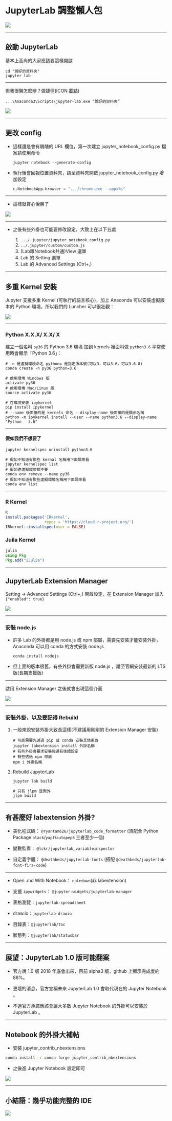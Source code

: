 # JupyterLab 調整懶人包

![](JupyterLab外掛精選.assets/KIGnNVR.png)

---

## 啟動 JupyterLab

基本上高尚的大家應該要這樣開啟

```shell
cd "說好的資料夾"
jupyter lab
```

---

但我很懶怎麼辦？做捷徑(ICON [載點](https://github.com/jupyterlab/jupyterlab_app/blob/master/dist-resources/icon.ico))

```shell
...\Anaconda3\Scripts\jupyter-lab.exe “說好的資料夾”
```

![](JupyterLab外掛精選.assets/NhrMy83.png)

---

## 更改 config

- 這樣還是會有醜醜的 URL 欄位，第一次建立 jupyter_notebook_config.py 檔案請使用命令

  ```shell
  jupyter notebook --generate-config
  ```

- 執行後會回報位置資料夾，請至資料夾開啟 jupyter_notebook_config.py 增加設定

  ```python
  c.NotebookApp.browser = ".../chrome.exe --app=%s"
  ```

---

- 這樣就賞心悅目了

![](JupyterLab外掛精選.assets/t2s5ttj.png)

---

- 之後有些外掛也可能要修改設定，大致上在以下五處

  1. `.../.jupyter/jupyter_notebook_config.py`
  2. `../.jupyter/custom/custom.js`
  3. (Lab跟Notebook共通)View 選單
  4. Lab 的 Setting 選單
  5. Lab 的 Advanced Settings (Ctrl+,)

---

## 多重 Kernel 安裝

Jupyter 支援多重 Kernel (可執行的語言核心)，加上 Anaconda 可以安裝虛擬版本的 Python 環境，所以我們的 Luncher 可以很壯觀：

![](JupyterLab外掛精選.assets/4SpErGe.png)

---

### Python X.X.X/ X.X/ X

建立一個名叫 `py36` 的 Python 3.6 環境
加到 kernels 裡面叫做 `python3.6` 
平常使用時會顯示「Python 3.6」：

  ```shell
  # -n 是虛擬環境命名 python= 是指定版本號(可以3，可以3.6，可以3.6.8)
  conda create -n py36 python=3.6
  
  # 啟用環境 Windows 版
  activate py36
  # 啟用環境 Mac/Linux 版
  source activate py36
  
  # 在環境安裝 ipykernel
  pip install ipykernel
  # --name 後面接的是 kernels 命名 --display-name 後面接的是顯示名稱
  python -m ipykernel install --user --name python3.6 --display-name "Python   3.6"
  ```

---

#### 假如我們不想要了

```shell
jupyter kernelspec uninstall python3.6

# 假如不知道有那些 kernal 名稱用下面調來看
jupyter kernelspec list
# 假如連虛擬環境都不要
conda env remove --name py36
# 假如不知道有那些虛擬環境名稱用下面調來看
conda env list
```

---

### R Kernel

```R
R
install.packages('IRkernel',
                 repos = 'https://cloud.r-project.org/')
IRkernel::installspec(user = FALSE)
```

### Juila Kernel

```julia
julia
using Pkg
Pkg.add("IJulia")
```

---

## JupyterLab Extension Manager

Setting -> Advanced Settings (Ctrl+,) 開啟設定，在 Extension Manager 加入 `{"enabled": true}`

![](JupyterLab外掛精選.assets/YTvot0K.png)

---

### 安裝 node.js

- 許多 Lab 的外掛都是用 node.js 或 npm 部屬，需要先安裝才能安裝外掛，Anaconda 可以用 conda 的方式安裝 node.js

  ```shell
  conda install nodejs
  ```

- 但上面的版本很舊，有些外掛會需要新版 node.js ，請至官網安裝最新的 LTS 版(長期支援版)

---

啟用 Extension Manager 之後就會出現這個介面

![](JupyterLab外掛精選.assets/DKZTp8L.png)

---

### 安裝外掛，以及要記得 Rebuild


1. 一般來說安裝外掛大致長這樣(不建議用剛剛的 Extension Manager 安裝)

   ```shell
   # 可能需要先透過 pip 或 conda 安裝其他東西
   jupyter labextension install 外掛名稱
   # 有些外掛會要求安裝後還有後續設定
   # 有些透過 npm 部屬
   npm i 外掛名稱
   ```

2. Rebuild JupyterLab

   ```shell
   jupyter lab build
   
   # 只有 jlpm 是例外
   jlpm build
   ```

---

## 有甚麼好 labextension 外掛?

- 美化程式碼：
  `@ryantam626/jupyterlab_code_formatter` (須配合 Python Package `black`/`yapf`/`autopep8` 三者至少一個)

- 變數監看：
  `@lckr/jupyterlab_variableinspector`

- 自定義字體：
  `@deathbeds/jupyterlab-fonts`
  (搭配 `@deathbeds/jupyterlab-font-fira-code`)

---

- Open .md With Notebook：
  `notedown`(非 labextension)

- 支援 `ipywidgets`：
  `@jupyter-widgets/jupyterlab-manager`

- 表格瀏覽：`jupyterlab-spreadsheet`
- draw.io：`jupyterlab-drawio`
- 目錄表：`@jupyterlab/toc`
- 狀態列：`@jupyterlab/statusbar`

---

## 展望：JupyterLab 1.0 版可能翻案

- 官方說 1.0 版 2018 年底會出來，目前 alpha3 版，github 上顯示完成度約 88%。

- 更壞的消息，官方宣稱未來 JupyterLab 1.0 會取代現在的 Jupyter Notebook 。

- 不過官方承諾應該會讓大多數 Jupyter Notebook 的外掛可以安裝於 JupyterLab 。

---

## Notebook 的外掛大補帖

- 安裝 jupyter_contrib_nbextensions

```sh
conda install -c conda-forge jupyter_contrib_nbextensions
```

- 之後進 Jupyter Notebook 設定即可

![](JupyterLab外掛精選.assets/ykHcTL4.png)

---

## 小結語：幾乎功能完整的 IDE

![](JupyterLab外掛精選.assets/KIGnNVR.png)
